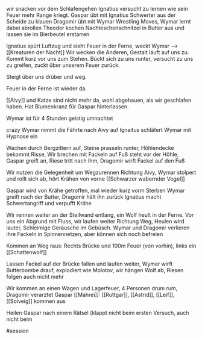 wir snacken vor dem Schlafengehen
Ignatius versucht zu lernen wie sein Feuer mehr Range kriegt.
Gaspar übt mit Ignatius Schwerter aus der Scheide zu klauen
Dragomir übt mit Wymar Wrestling Moves, Wymar lernt dabei abrollen
Theodor kochen Nachteschenschnitzel in Butter aus und lassen sie im Bierbeutel erstarren

Ignatius spürt Luftzug und sieht Feuer in der Ferne, weckt Wymar --> [[Kreaturen der Nacht]]
Wir wecken die Anderen, Gestalt läuft auf uns zu. Kommt kurz vor uns zum Stehen.
Bückt sich zu uns runter, versucht zu uns zu greifen, zuckt über unserem Feuer zurück.

Steigt über uns drüber und weg.

Feuer in der Ferne ist wieder da. 

[[Aivy]] und Katze sind nicht mehr da, wohl abgehauen, als wir geschlafen haben.
Hat Blumenkranz für Gaspar hinterlassen.

Wymar ist für 4 Stunden geistig umnachtet

crazy Wymar nimmt die Fährte nach Aivy auf
Ignaitus schläfert Wymar mit Hypnose ein

Wachen durch Bergzittern auf, Steine prasseln runter, Höhlendecke bekommt Risse, 
Wir brechen mit Fackeln auf
Fuß steht vor der Höhle, Gaspar greift an, Riese tritt nach Ihm, Dragomir wirft Fackel auf den Fuß

Wir nutzen die Gelegenheit um Wegzurennen Richtung Aivy, Wymar stolpert und rollt sich ab, hört Krähen von vorne [[Schwarzer wabernder Vogel]] 

Gaspar wird von Krähe getroffen, mal wieder kurz vorm Sterben
Wymar greift nach der Butter, Dragomir hält ihn zurück
Ignatius macht Schwertangriff und verpufft Krähe

Wir rennen weiter an der Steilwand entlang, ein Wolf heult in der Ferne. 
Vor uns ein Abgrund mit Fluss, wir laufen weiter Richtung Weg, Heulen wird lauter, Schleimige Geräusche im Gebüsch. Wymar und Dragomir verlieren ihre Fackeln in Spinnennetzen, aber können sich noch befreien

Kommen an Weg raus:
Rechts Brücke und 100m Feuer (von vorhin), links ein [[Schattenwolf]]

Lassen Fackel auf der Brücke fallen und laufen weiter,
Wymar wirft Butterbombe drauf, explodiert wie Molotov, wir hängen Wolf ab, Riesen folgen auch nicht mehr

Wir kommen an einen Wagen und Lagerfeuer, 4 Personen drum rum, Dragomir verarztet Gaspar
[[Mahrei]]:  [[Ruttgar]], [[Astrid]], [[Leif]], [[Solveig]] kommen aus

Heilen Gaspar nach einem Rätsel (klappt nicht beim ersten Versuch, auch nicht beim  

#session